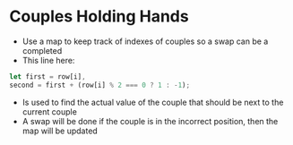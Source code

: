 # Couples Holding Hands
* Use a map to keep track of indexes of couples so a swap can be a completed
* This line here:
```js
let first = row[i],
second = first + (row[i] % 2 === 0 ? 1 : -1);
```
* Is used to find the actual value of the couple that should be next to the current couple
* A swap will be done if the couple is in the incorrect position, then the map will be updated